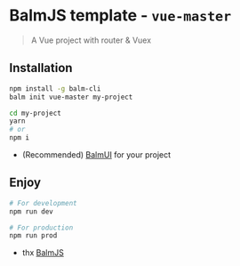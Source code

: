 # BalmJS template - `vue-master`

> A Vue project with router & Vuex

## Installation

```sh
npm install -g balm-cli
balm init vue-master my-project

cd my-project
yarn
# or
npm i
```

- (Recommended) [BalmUI](https://material.balmjs.com/) for your project

## Enjoy

```sh
# For development
npm run dev

# For production
npm run prod
```

- thx [BalmJS](https://balmjs.com/)
